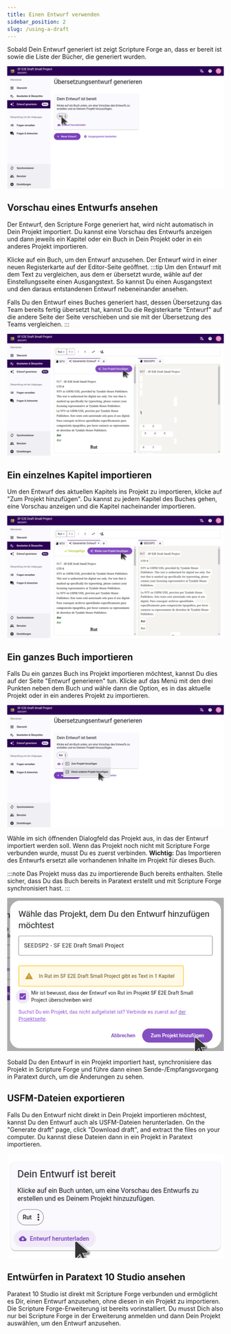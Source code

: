 ```yaml
---
title: Einen Entwurf verwenden
sidebar_position: 2
slug: /using-a-draft
---
```


Sobald Dein Entwurf generiert ist zeigt Scripture Forge an, dass er bereit ist sowie die Liste der Bücher, die generiert wurden.

![](./draft_complete.png)

## Vorschau eines Entwurfs ansehen

Der Entwurf, den Scripture Forge generiert hat, wird nicht automatisch in Dein Projekt importiert. Du kannst eine Vorschau des Entwurfs anzeigen und dann jeweils ein Kapitel oder ein Buch in Dein Projekt oder in ein anderes Projekt importieren.

Klicke auf ein Buch, um den Entwurf anzusehen. Der Entwurf wird in einer neuen Registerkarte auf der Editor-Seite geöffnet.
:::tip
Um den Entwurf mit dem Text zu vergleichen, aus dem er übersetzt wurde, wähle auf der Einstellungsseite einen Ausgangstext. So kannst Du einen Ausgangstext und den daraus entstandenen Entwurf nebeneinander ansehen.

Falls Du den Entwurf eines Buches generiert hast, dessen Übersetzung das Team bereits fertig übersetzt hat, kannst Du die Registerkarte "Entwurf" auf die andere Seite der Seite verschieben und sie mit der Übersetzung des Teams vergleichen.
:::

![](./draft_preview.png)

## Ein einzelnes Kapitel importieren

Um den Entwurf des aktuellen Kapitels ins Projekt zu importieren, klicke auf "Zum Projekt hinzufügen". Du kannst zu jedem Kapitel des Buches gehen, eine Vorschau anzeigen und die Kapitel nacheinander importieren.

![](./chapter_imported.png)

## Ein ganzes Buch importieren

Falls Du ein ganzes Buch ins Projekt importieren möchtest, kannst Du dies auf der Seite "Entwurf generieren" tun. Klicke auf das Menü mit den drei Punkten neben dem Buch und wähle dann die Option, es in das aktuelle Projekt oder in ein anderes Projekt zu importieren.

![](./import_book.png)

Wähle im sich öffnenden Dialogfeld das Projekt aus, in das der Entwurf importiert werden soll. Wenn das Projekt noch nicht mit Scripture Forge verbunden wurde, musst Du es zuerst verbinden. **Wichtig:** Das Importieren des Entwurfs ersetzt alle vorhandenen Inhalte im Projekt für dieses Buch.

:::note
Das Projekt muss das zu importierende Buch bereits enthalten. Stelle sicher, dass Du das Buch bereits in Paratext erstellt und mit Scripture Forge synchronisiert hast.
:::

![](./import_book_dialog.png)

Sobald Du den Entwurf in ein Projekt importiert hast, synchronisiere das Projekt in Scripture Forge und führe dann einen Sende-/Empfangsvorgang in Paratext durch, um die Änderungen zu sehen.

## USFM-Dateien exportieren

Falls Du den Entwurf nicht direkt in Dein Projekt importieren möchtest, kannst Du den Entwurf auch als USFM-Dateien herunterladen. On the "Generate draft" page, click "Download draft", and extract the files on your computer. Du kannst diese Dateien dann in ein Projekt in Paratext importieren.

![](./download_usfm.png)

## Entwürfen in Paratext 10 Studio ansehen

Paratext 10 Studio ist direkt mit Scripture Forge verbunden und ermöglicht es Dir, einen Entwurf anzusehen, ohne diesen in ein Projekt zu importieren. Die Scripture Forge-Erweiterung ist bereits vorinstalliert. Du musst Dich also nur bei Scripture Forge in der Erweiterung anmelden und dann Dein Projekt auswählen, um den Entwurf anzusehen.

